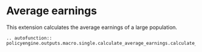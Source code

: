 # Average earnings

This extension calculates the average earnings of a large population.

```{eval-rst}
.. autofunction:: policyengine.outputs.macro.single.calculate_average_earnings.calculate_average_earnings
```